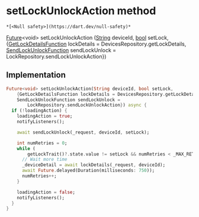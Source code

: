 


# setLockUnlockAction method




    *[<Null safety>](https://dart.dev/null-safety)*




[Future](https://api.flutter.dev/flutter/dart-async/Future-class.html)&lt;void> setLockUnlockAction
([String](https://api.flutter.dev/flutter/dart-core/String-class.html) deviceId, [bool](https://api.flutter.dev/flutter/dart-core/bool-class.html) setLock, {[GetLockDetailsFunction](../../providers_lock_provider/GetLockDetailsFunction.md) lockDetails = DevicesRepository.getLockDetails, [SendLockUnlockFunction](../../providers_lock_provider/SendLockUnlockFunction.md) sendLockUnlock = LockRepository.sendLockUnlockAction})








## Implementation

```dart
Future<void> setLockUnlockAction(String deviceId, bool setLock,
    {GetLockDetailsFunction lockDetails = DevicesRepository.getLockDetails,
    SendLockUnlockFunction sendLockUnlock =
        LockRepository.sendLockUnlockAction}) async {
  if (!loadingAction) {
    loadingAction = true;
    notifyListeners();

    await sendLockUnlock(_request, deviceId, setLock);

    int numRetries = 0;
    while (
        getLockTrait()?.state.value != setLock && numRetries < _MAX_RETRIES) {
      // Wait more time
      _deviceDetail = await lockDetails(_request, deviceId);
      await Future.delayed(Duration(milliseconds: 750));
      numRetries++;
    }

    loadingAction = false;
    notifyListeners();
  }
}
```







